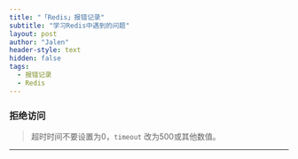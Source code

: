 ```yaml
---
title: "「Redis」报错记录"
subtitle: "学习Redis中遇到的问题"
layout: post
author: "Jalen"
header-style: text
hidden: false
tags:
  - 报错记录
  - Redis
---
```


### 拒绝访问

> 超时时间不要设置为0，`timeout` 改为500或其他数值。

----